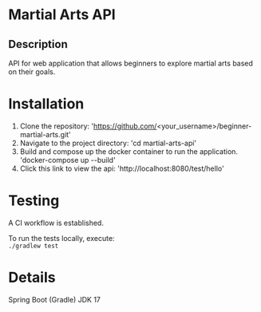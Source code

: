 # Martial Arts API

## Description
API for web application that allows beginners to explore martial arts based on their goals.

# Installation 
1. Clone the repository:
    'https://github.com/<your_username>/beginner-martial-arts.git'
2. Navigate to the project directory:
    'cd martial-arts-api'
3. Build and compose up the docker container to run the application.
    'docker-compose up --build'
4. Click this link to view the api:
    'http://localhost:8080/test/hello'

# Testing
A CI workflow is established.

To run the tests locally, execute:  
`./gradlew test`

# Details
Spring Boot (Gradle)
JDK 17
